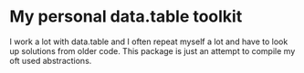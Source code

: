 # My personal data.table toolkit

I work a lot with data.table and I often repeat myself a lot and have to look up
solutions from older code. This package is just an attempt to compile my oft
used abstractions.
